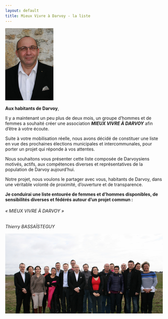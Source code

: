 ```yaml
---
layout: default
title: Mieux Vivre à Darvoy - la liste
---
```


<img class="left" src="/img/thierry.jpg">

**Aux habitants de Darvoy**,

Il y a maintenant un peu plus de deux mois, un groupe 
d’hommes et de femmes a souhaité créer une association 
**_MIEUX VIVRE À DARVOY_** afin d’être à votre écoute.

Suite à votre mobilisation réelle, nous avons décidé de 
constituer une liste en vue des prochaines élections 
municipales et intercommunales, pour porter un projet qui 
réponde à vos attentes.

Nous souhaitons vous présenter cette liste composée de 
Darvoysiens motivés, actifs, aux compétences diverses et représentatives de la 
population de Darvoy aujourd’hui.

Notre projet, nous voulons le partager avec vous, habitants de Darvoy, dans une 
véritable volonté de proximité, d’ouverture et de transparence.

**Je conduirai une liste entourée de femmes et d’hommes disponibles, 
de sensibilités diverses et fédérés autour d’un projet commun :**

###### « MIEUX VIVRE À DARVOY »

<address class="signature">Thierry BASSAÏSTEGUY</address>

![Les membres de la liste](/img/groupe.jpg)
